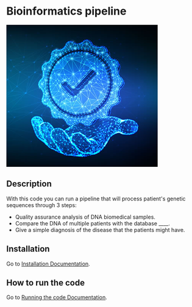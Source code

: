# Bioinformatics pipeline  
<img src='./assets/images/quality.jpg' >


## Description 

With this code you can run a pipeline that will process patient's genetic sequences through 3 steps: 

- Quality assurance analysis of DNA biomedical samples.
- Compare the DNA of multiple patients with the database ____.
- Give a simple diagnosis of the disease that the patients might have.

## Installation

Go to [Installation Documentation](documentation/dependencies.md).

## How to run the code

Go to [Running the code Documentation](documentation/howToRun.md).
